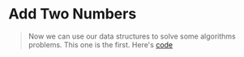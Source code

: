 # Add Two Numbers

> Now we can use our data structures to solve some algorithms problems. This one is the first. Here's [code](../add_two_numbers.h)

